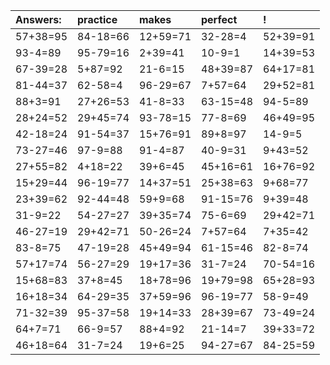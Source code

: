 | Answers: | practice | makes | perfect | ! |
| :--- | :--- | :--- | :--- | :--- |
| 57+38=95 | 84-18=66 | 12+59=71 | 32-28=4 | 52+39=91 | 
| 93-4=89 | 95-79=16 | 2+39=41 | 10-9=1 | 14+39=53 | 
| 67-39=28 | 5+87=92 | 21-6=15 | 48+39=87 | 64+17=81 | 
| 81-44=37 | 62-58=4 | 96-29=67 | 7+57=64 | 29+52=81 | 
| 88+3=91 | 27+26=53 | 41-8=33 | 63-15=48 | 94-5=89 | 
| 28+24=52 | 29+45=74 | 93-78=15 | 77-8=69 | 46+49=95 | 
| 42-18=24 | 91-54=37 | 15+76=91 | 89+8=97 | 14-9=5 | 
| 73-27=46 | 97-9=88 | 91-4=87 | 40-9=31 | 9+43=52 | 
| 27+55=82 | 4+18=22 | 39+6=45 | 45+16=61 | 16+76=92 | 
| 15+29=44 | 96-19=77 | 14+37=51 | 25+38=63 | 9+68=77 | 
| 23+39=62 | 92-44=48 | 59+9=68 | 91-15=76 | 9+39=48 | 
| 31-9=22 | 54-27=27 | 39+35=74 | 75-6=69 | 29+42=71 | 
| 46-27=19 | 29+42=71 | 50-26=24 | 7+57=64 | 7+35=42 | 
| 83-8=75 | 47-19=28 | 45+49=94 | 61-15=46 | 82-8=74 | 
| 57+17=74 | 56-27=29 | 19+17=36 | 31-7=24 | 70-54=16 | 
| 15+68=83 | 37+8=45 | 18+78=96 | 19+79=98 | 65+28=93 | 
| 16+18=34 | 64-29=35 | 37+59=96 | 96-19=77 | 58-9=49 | 
| 71-32=39 | 95-37=58 | 19+14=33 | 28+39=67 | 73-49=24 | 
| 64+7=71 | 66-9=57 | 88+4=92 | 21-14=7 | 39+33=72 | 
| 46+18=64 | 31-7=24 | 19+6=25 | 94-27=67 | 84-25=59 | 

